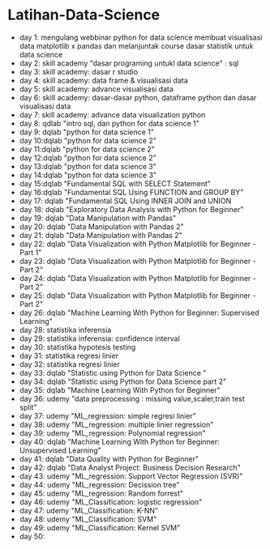 # Latihan-Data-Science

- day 1: mengulang webbinar python for data science membuat visualisasi data matplotlib x pandas dan melanjuntak course dasar statistik untuk data science
- day 2: skill academy "dasar programing untukl data science" : sql
- day 3: skill academy: dasar r studio
- day 4: skill academy: data frame & visualisasi data
- day 5: skill academy: advance visualisasi data
- day 6: skill academy: dasar-dasar python, dataframe python dan dasar visualisasi data
- day 7: skill academy: advance data visualization python
- day 8: qdlab "intro sql, dan python for data science 1"
- day 9: dqlab "python for data science 1"
- day 10:dqlab "python for data science 2"
- day 11:dqlab "python for data science 2"
- day 12:dqlab "python for data science 2"
- day 13:dqlab "python for data science 3"
- day 14:dqlab "python for data science 3"
- day 15:dqlab "Fundamental SQL with SELECT Statement"
- day 16:dqlab "Fundamental SQL Using FUNCTION and GROUP BY"
- day 17: dqlab "Fundamental SQL Using INNER JOIN and UNION
- day 18: dqlab "Exploratory Data Analysis with Python for Beginner"
- day 19: dqlab "Data Manipulation with Pandas"
- day 20: dqlab "Data Manipulation with Pandas 2"
- day 21: dqlab "Data Manipulation with Pandas 2"
- day 22: dqlab "Data Visualization with Python Matplotlib for Beginner - Part 1"
- day 23: dqlab "Data Visualization with Python Matplotlib for Beginner - Part 2"
- day 24: dqlab "Data Visualization with Python Matplotlib for Beginner - Part 2"
- day 25: dqlab "Data Visualization with Python Matplotlib for Beginner - Part 2"
- day 26: dqlab "Machine Learning With Python for Beginner: Supervised Learning"
- day 28: statistika inferensia
- day 29: statistika inferensia: confidence interval
- day 30: statistika hypotesis testing
- day 31: statistika regresi linier
- day 32: statistika regresi linier
- day 33: dqlab "Statistic using Python for Data Science "
- day 34: dqlab "Statistic using Python for Data Science part 2"
- day 35: dqlab "Machine Learning With Python for Beginner"
- day 36: udemy "data preprocessing : missing value,scaler,train test split"
- day 37: udemy "ML_regression: simple regresi linier" 
- day 38: udemy "ML_regression: multiple linier regression"
- day 39: udemy "ML_regression: Polynomial regression"
- day 40: dqlab "Machine Learning With Python for Beginner: Unsupervised Learning"
- day 41: dqlab "Data Quality with Python for Beginner"
- day 42: dqlab "Data Analyst Project: Business Decision Research"
- day 43: udemy "ML_regression: Support Vector Regression (SVR)"
- day 44: udemy "ML_regression: Decission tree"
- day 45: udemy "ML_regression: Random forrest"
- day 46: udemy "ML_Classification: logistic regression"
- day 47: udemy "ML_Classification: K-NN"
- day 48: udemy "ML_Classification: SVM"
- day 49: udemy "ML_Classification: Kernel SVM"
- day 50: